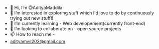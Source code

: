 - 👋 Hi, I’m @AdityaMaddila
- 👀 I’m interested in exploring stuff which i'd love to do by continuously trying out new stuff!!
- 🌱 I’m currently learning - Web developement(currently front-end)
- 💞️ I’m looking to collaborate on - open source projects
- 📫 How to reach me -
- adityamvs202@gmail.com

<!---
AdityaMaddila/AdityaMaddila is a ✨ special ✨ repository because its `README.md` (this file) appears on your GitHub profile.
You can click the Preview link to take a look at your changes.
--->
